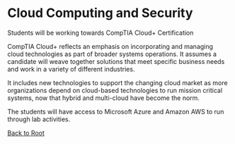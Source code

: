 <h1>Cloud Computing and Security</h1>

Students will be working towards CompTIA Cloud+ Certification

CompTIA Cloud+ reflects an emphasis on incorporating and managing cloud technologies as part of broader systems operations. It assumes a candidate will weave together solutions that meet specific business needs and work in a variety of different industries.

It includes new technologies to support the changing cloud market as more organizations depend on cloud-based technologies to run mission critical systems, now that hybrid and multi-cloud have become the norm.

The students will have access to Microsoft Azure and Amazon AWS to run through lab activities.


[Back to Root](/PATHS-SOC/)
